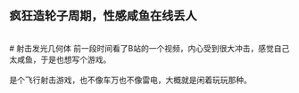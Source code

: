 ## 疯狂造轮子周期，性感咸鱼在线丢人
<br/>
# 射击发光几何体
前一段时间看了B站的一个视频，内心受到很大冲击，感觉自己太咸鱼，于是也想写个游戏。</br>
</br>
是个飞行射击游戏，也不像车万也不像雷电，大概就是闲着玩玩那种。

